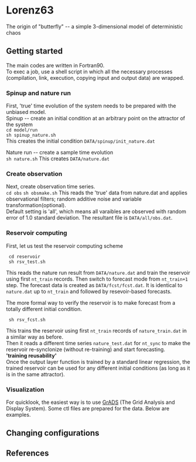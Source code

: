 # Lorenz63

The origin of "butterfly" -- a simple 3-dimensional model of deterministic chaos

## Getting started
The main codes are written in Fortran90.  
To exec a job, use a shell script in which all the necessary processes (compilation, link, execution, copying input and output data) are wrapped.  
### Spinup and nature run
First, 'true' time evolution of the system needs to be prepared with the unbiased model.  
Spinup -- create an initial condition at an arbitrary point on the attractor of the system  
`cd model/run`  
`sh spinup_nature.sh`  
This creates the initial condition `DATA/spinup/init_nature.dat`  
 
Nature run -- create a sample time evolution  
`sh nature.sh` 
This creates `DATA/nature.dat`

<!--
### Create initial conditions
LETKF needs a set of initial conditions for ensemble forecasts.  
`cd model/run` 
`sh spinup.sh`
This creates `DATA/spinup/init.dat` and `DATA/spinup/initXX.dat` 
*be sure that these may be on a different attractor from that of nature run if the model has a bias
-->

### Create observation
Next, create observation time series.     
`cd obs`
`sh obsmake.sh`
This reads the 'true' data from nature.dat and applies observational filters; random additive noise and variable transformation(optional).  
Default setting is 'all', which means all varaibles are observed with random error of 1.0 standard deviation.
The resultant file is `DATA/all/obs.dat`. 

<!--
### Data Assimilation with LETKF
Now you are ready to start a data assimilation experiment with LETKF.  
`cd letkf`  
`sh letkf.sh`  
An observation type and a letkf experiment name are specified in `letkf.sh`. By default they are `all_02` and `test`.  
The following resultaint files in a directory `DATA/all_02/test/` are  
`analmean.dat`  
`guesmean.dat`  
`anal.dat`  
`gues.dat`  
`rmse_x.dat`  
`rmse_t.dat`  
### Data Assimilation with LETKF + bias correction
modify `letkf.sh`  
- letkf_DdSM.f90  
- letkf_reg.f90  
-->

### Reservoir computing
First, let us test the reservoir computing scheme 

     cd reservoir  
     sh rsv_test.sh     

This reads the nature run result from `DATA/nature.dat` and train the reservoir using first `nt_train` records. Then switch to forecast mode from `nt_train+1` step.
The forecast data is created as `DATA/fcst/fcst.dat`. It is identical to `nature.dat` up to `nt_train` and followed by resevoir-based forecasts.

The more formal way to verify the reservoir is to make forecast from a totally different initial condition.  

     sh rsv_fcst.sh

This trains the reservoir using first `nt_train` records of `nature_train.dat` in a similar way as before.  
Then it reads a different time series `nature_test.dat` for `nt_sync` to make the reservoir re-synclonize (without re-training) and start forecasting.  
**'training reusability'**  
Once the output layer function is trained by a standard linear regression, the trained reservoir can be used for any different initial conditions (as long as it is in the same attractor).  

### Visualization

For quicklook, the easiest way is to use [GrADS](http://cola.gmu.edu/grads/) (The Grid Analysis and Display System). Some ctl files are prepared for the data. Below are examples. 

## Changing configurations

## References
